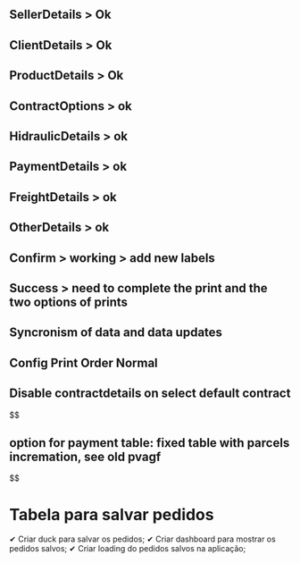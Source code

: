 ## SellerDetails > Ok

## ClientDetails > Ok

## ProductDetails > Ok

## ContractOptions > ok

## HidraulicDetails > ok

## PaymentDetails > ok

## FreightDetails > ok

## OtherDetails > ok

## Confirm > working > add new labels

## Success > need to complete the print and the two options of prints

## Syncronism of data and data updates

## Config Print Order Normal

## Disable contractdetails on select default contract

$$
## option for payment table: fixed table with parcels incremation, see old pvagf
$$

# Tabela para salvar pedidos

✔ Criar duck para salvar os pedidos;
✔ Criar dashboard para mostrar os pedidos salvos;
✔ Criar loading do pedidos salvos na aplicação;
